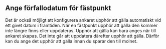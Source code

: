 ## <a name="setting-anchor-expiration"></a>Ange förfallodatum för fästpunkt

Det är också möjligt att konfigurera ankaret upphör att gälla automatiskt vid ett givet datum i framtiden. När en fästpunkt upphör att gälla den kommer inte längre finns eller uppdateras. Upphör att gälla kan bara anges när till ankaret skapas. Det inte går att uppdatera därefter upphör att gälla. Därför kan du ange det upphör att gälla innan du sparar den till molnet.

